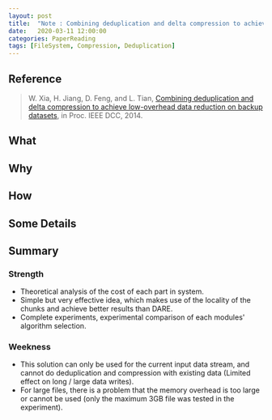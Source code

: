 ```yaml
---
layout: post
title:  "Note : Combining deduplication and delta compression to achieve low-overhead data reduction on backup datasets"
date:   2020-03-11 12:00:00
categories: PaperReading
tags: [FileSystem, Compression, Deduplication]
---
```


## Reference

> W. Xia, H. Jiang, D. Feng, and L. Tian, [Combining deduplication and delta compression to achieve low-overhead data reduction on backup datasets](https://cswxia.github.io/pub/dcc-wen-delta-2014.pdf), in Proc. IEEE DCC, 2014.

## What


 <!-- more -->

## Why


## How



## Some Details


## Summary

### Strength

* Theoretical analysis of the cost of each part in system.
* Simple but very effective idea, which makes use of the locality of the chunks and achieve better results than DARE.
* Complete experiments, experimental comparison of each modules' algorithm selection.

### Weekness

* This solution can only be used for the current input data stream, and cannot do deduplication and compression with existing data (Limited effect on long / large data writes).
* For large files, there is a problem that the memory overhead is too large or cannot be used (only the maximum 3GB file was tested in the experiment).